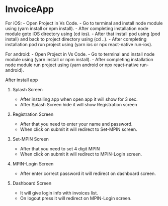 # InvoiceApp

For iOS: - Open Project in Vs Code. - Go to terminal and install node module using (yarn install or npm install). - After completing installation node module goto iOS directory using (cd ios). - After that install pod using (pod install) and back to project directory using (cd ..). - After completing installation pod run project using (yarn ios or npx react-native run-ios).

For android: - Open Project in Vs Code. - Go to terminal and install node module using (yarn install or npm install). - After completing installation node module run project using (yarn android or npx react-native run-android).

After install app

1. Splash Screen

   - After installing app when open app it will show for 3 sec.
   - After Splash Screen hide it will show Registration screen

2. Registration Screen

   - After that you need to enter your name and password.
   - When click on submit it will redirect to Set-MPIN screen.

3. Set-MPIN Screen

   - After that you need to set 4 digit MPIN
   - When click on submit it will redirect to MPIN-Login screen.

4. MPIN-Login Screen

   - After enter correct password it will redirect on dashboard screen.

5. Dashboard Screen
   - It will give login info with invoices list.
   - On logout press it will redirect on MPIN-Login screen.
